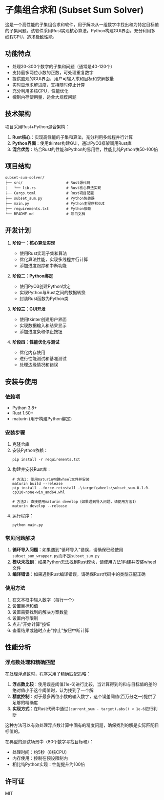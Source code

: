 # 子集组合求和 (Subset Sum Solver)

这是一个高性能的子集组合求和软件，用于解决从一组数字中找出和为特定目标值的子集问题。该软件采用Rust实现核心算法，Python构建GUI界面，充分利用多线程CPU，追求极致性能。

## 功能特点

- 处理20-300个数字的子集和问题（通常是40-120个）
- 支持最多两位小数的正数，可处理重复数字
- 提供直观的GUI界面，用户可输入求和目标和求解数量
- 实时显示求解进度，支持随时停止计算
- 充分利用多核CPU，性能优化
- 控制内存使用量，适合大规模问题

## 技术架构

项目采用Rust+Python混合架构：

1. **Rust核心**：实现高性能的子集和算法，充分利用多线程并行计算
2. **Python界面**：使用tkinter构建GUI，通过PyO3框架调用Rust库
3. **混合优势**：结合Rust的性能和Python的易用性，性能比纯Python快50-100倍

## 项目结构

```
subset-sum-solver/
├── src/                    # Rust源代码
│   └── lib.rs              # Rust核心算法实现
├── Cargo.toml              # Rust项目配置
├── subset_sum.py           # Python包装器
├── main.py                 # Python主程序和GUI
├── requirements.txt        # Python依赖
└── README.md               # 项目文档
```

## 开发计划

1. **阶段一：核心算法实现**
   - 使用Rust实现子集和算法
   - 优化算法性能，实现多线程并行计算
   - 添加进度跟踪和中断功能

2. **阶段二：Python绑定**
   - 使用PyO3创建Python绑定
   - 实现Python与Rust之间的数据转换
   - 封装Rust函数为Python类

3. **阶段三：GUI开发**
   - 使用tkinter创建用户界面
   - 实现数据输入和结果显示
   - 添加进度条和停止按钮

4. **阶段四：性能优化与测试**
   - 优化内存使用
   - 进行性能测试和基准测试
   - 处理边缘情况和错误

## 安装与使用

### 依赖项

- Python 3.8+
- Rust 1.50+
- maturin (用于构建Python绑定)

### 安装步骤

1. 克隆仓库
2. 安装Python依赖：
   ```
   pip install -r requirements.txt
   ```
3. 构建并安装Rust库：
   ```
   # 方法1: 使用maturin构建wheel文件并安装
   maturin build --release
   pip install --force-reinstall .\target\wheels\subset_sum-0.1.0-cp310-none-win_amd64.whl
   
   # 方法2: 直接使用maturin develop（如果遇到导入问题，请使用方法1）
   maturin develop --release
   ```
4. 运行程序：
   ```
   python main.py
   ```

### 常见问题解决

1. **循环导入问题**：如果遇到"循环导入"错误，请确保已经使用`subset_sum_wrapper.py`而不是`subset_sum.py`
2. **模块未找到**：如果Python无法找到Rust模块，请使用方法1构建并安装wheel文件
3. **编译错误**：如果遇到Rust编译错误，请确保Rust代码中的类型匹配正确

### 使用方法

1. 在文本框中输入数字（每行一个）
2. 设置目标和值
3. 设置需要找到的解决方案数量
4. 设置内存限制
5. 点击"开始计算"按钮
6. 查看结果或随时点击"停止"按钮中断计算

## 性能分析

### 浮点数处理和精确匹配

在处理浮点数时，程序采用了精确匹配策略：

1. **浮点数比较**：使用误差阈值(1e-6)进行比较，当计算得到的和与目标值的差的绝对值小于这个阈值时，认为找到了一个解
2. **精度控制**：对于最多两位小数的输入数字，这个误差阈值(百万分之一)提供了足够的精确度
3. **实现方式**：在Rust代码中通过`(current_sum - target).abs() < 1e-6`进行判断

这种方法可以有效处理浮点数计算中固有的精度问题，确保找到的解是实际匹配目标值的。

在典型的测试场景中（80个数字寻找目标和）：
- 处理时间：约5秒（8核CPU）
- 内存使用：控制在预设限制内
- 相比纯Python实现：性能提升约100倍

## 许可证

MIT
